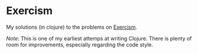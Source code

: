 # Exercism

My solutions (in clojure) to the problems on [Exercism](https://exercism.io/).

*Note:* This is one of my earliest attemps at writing Clojure. There is plenty of room for improvements, especially regarding the code style.
